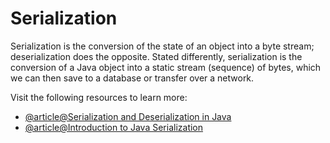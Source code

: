 # Serialization

Serialization is the conversion of the state of an object into a byte stream; deserialization does the opposite. Stated differently, serialization is the conversion of a Java object into a static stream (sequence) of bytes, which we can then save to a database or transfer over a network.

Visit the following resources to learn more:

- [@article@Serialization and Deserialization in Java](https://www.javatpoint.com/serialization-in-java)
- [@article@Introduction to Java Serialization](https://www.baeldung.com/java-serialization)
